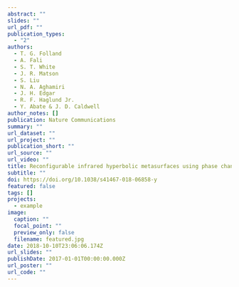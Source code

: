 ```yaml
---
abstract: ""
slides: ""
url_pdf: ""
publication_types:
  - "2"
authors:
  - T. G. Folland
  - A. Fali
  - S. T. White
  - J. R. Matson
  - S. Liu
  - N. A. Aghamiri
  - J. H. Edgar
  - R. F. Haglund Jr.
  - Y. Abate & J. D. Caldwell
author_notes: []
publication: Nature Communications
summary: ""
url_dataset: ""
url_project: ""
publication_short: ""
url_source: ""
url_video: ""
title: Reconfigurable infrared hyperbolic metasurfaces using phase change materials
subtitle: ""
doi: https://doi.org/10.1038/s41467-018-06858-y
featured: false
tags: []
projects:
  - example
image:
  caption: ""
  focal_point: ""
  preview_only: false
  filename: featured.jpg
date: 2018-10-10T23:06:06.174Z
url_slides: ""
publishDate: 2017-01-01T00:00:00.000Z
url_poster: ""
url_code: ""
---
```

